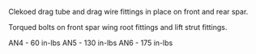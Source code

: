 Clekoed drag tube and drag wire fittings in place on front and rear spar.

Torqued bolts on front spar wing root fittings and lift strut fittings.

AN4 - 60 in-lbs
AN5 - 130 in-lbs
AN6 - 175 in-lbs
